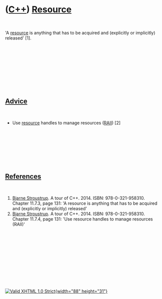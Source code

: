 



 

 

 

 

 

([C++](Cpp.htm)) [Resource](CppResource.htm)
============================================

 

'A [resource](CppResource.htm) is anything that has to be acquired and
(explicitly or implicitly) released' \[1\].

 

 

 

 

 

[Advice](CppAdvice.htm)
-----------------------

 

-   Use [resource](CppResource.htm) handles to manage resources
    ([RAII](CppRaii.htm)) \[2\]

 

 

 

 

[References](CppReferences.htm)
-------------------------------

 

1.  [Bjarne Stroustrup](CppBjarneStroustrup.htm). A tour of C++. 2014.
    ISBN: 978-0-321-958310. Chapter 11.7.3, page 131: 'A resource is
    anything that has to be acquired and (explicitly or implicitly)
    released'
2.  [Bjarne Stroustrup](CppBjarneStroustrup.htm). A tour of C++. 2014.
    ISBN: 978-0-321-958310. Chapter 11.7.4, page 131: 'Use resource
    handles to manage resources (RAII)'

 

 

 

 

 





 

[![Valid XHTML 1.0 Strict](valid-xhtml10.png){width="88"
height="31"}](http://validator.w3.org/check?uri=referer)

